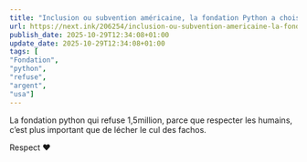 ```yaml
---
title: "Inclusion ou subvention américaine, la fondation Python a choisi"
url: https://next.ink/206254/inclusion-ou-subvention-americaine-la-fondation-python-a-choisi/
publish_date: 2025-10-29T12:34:08+01:00
update_date: 2025-10-29T12:34:08+01:00
tags: [
"Fondation",
"python",
"refuse",
"argent",
"usa"]
---
```


La fondation python qui refuse 1,5million, parce que respecter les humains, c’est plus important que de lécher le cul des fachos.

Respect ❤️ 
